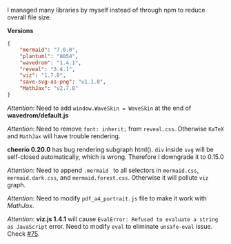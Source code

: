 I managed many libraries by myself instead of through npm to reduce overall file size.

**Versions**
```json
{
    "mermaid": "7.0.0",
    "plantuml": "8054",
    "wavedrom": "1.4.1",
    "reveal": "3.4.1",
    "viz": "1.7.0",
    "save-svg-as-png": "v1.1.0",
    "MathJax": "v2.7.0"
}
```  

*Attention*: Need to add `window.WaveSkin = WaveSkin` at the end of **wavedrom/default.js**

*Attention*: Need to remove `font: inherit;` from `reveal.css`. Otherwise `KaTeX` and `MathJax` will have trouble rendering.

**cheerio 0.20.0** has bug rendering subgraph html(). `div` inside `svg` will be self-closed automatically, which is wrong. Therefore I downgrade it to 0.15.0

*Attention*: Need to append `.mermaid ` to all selectors in `mermaid.css`, `mermaid.dark.css`, and `mermaid.forest.css`. Otherwise it will pollute `viz` graph.

*Attention*: Need to modify `pdf_a4_portrait.js` file to make it work with *MathJax*.

*Attention*: **viz.js 1.4.1** will cause `EvalError: Refused to evaluate a string as JavaScript` error.
Need to modify `eval` to eliminate `unsafe-eval` issue.  
Check [#75](https://github.com/mdaines/viz.js/issues/75).  


